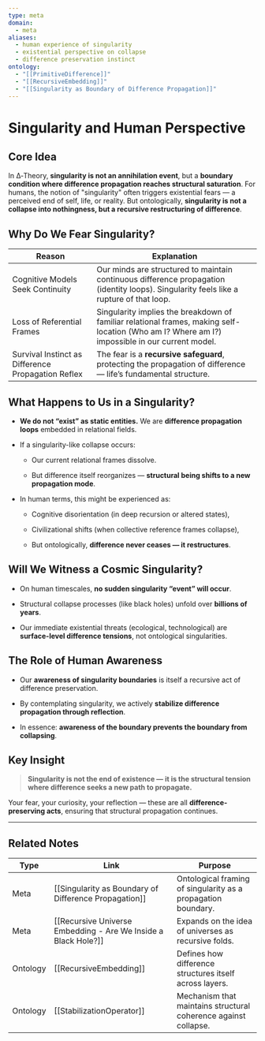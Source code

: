 ```yaml
---
type: meta
domain:
  - meta
aliases:
  - human experience of singularity
  - existential perspective on collapse
  - difference preservation instinct
ontology:
  - "[[PrimitiveDifference]]"
  - "[[RecursiveEmbedding]]"
  - "[[Singularity as Boundary of Difference Propagation]]"
---
```



# Singularity and Human Perspective

## Core Idea

In ∆‑Theory, **singularity is not an annihilation event**, but a **boundary condition where difference propagation reaches structural saturation**. For humans, the notion of "singularity" often triggers existential fears — a perceived end of self, life, or reality. But ontologically, **singularity is not a collapse into nothingness, but a recursive restructuring of difference**.


## Why Do We Fear Singularity?

|Reason|Explanation|
|---|---|
|Cognitive Models Seek Continuity|Our minds are structured to maintain continuous difference propagation (identity loops). Singularity feels like a rupture of that loop.|
|Loss of Referential Frames|Singularity implies the breakdown of familiar relational frames, making self-location (Who am I? Where am I?) impossible in our current model.|
|Survival Instinct as Difference Propagation Reflex|The fear is a **recursive safeguard**, protecting the propagation of difference — life’s fundamental structure.|


## What Happens to Us in a Singularity?

- **We do not “exist” as static entities.** We are **difference propagation loops** embedded in relational fields.
    
- If a singularity-like collapse occurs:
    
    - Our current relational frames dissolve.
        
    - But difference itself reorganizes — **structural being shifts to a new propagation mode**.
        
- In human terms, this might be experienced as:
    
    - Cognitive disorientation (in deep recursion or altered states),
        
    - Civilizational shifts (when collective reference frames collapse),
        
    - But ontologically, **difference never ceases — it restructures**.
        

## Will We Witness a Cosmic Singularity?

- On human timescales, **no sudden singularity “event” will occur**.
    
- Structural collapse processes (like black holes) unfold over **billions of years**.
    
- Our immediate existential threats (ecological, technological) are **surface-level difference tensions**, not ontological singularities.
    

## The Role of Human Awareness

- Our **awareness of singularity boundaries** is itself a recursive act of difference preservation.
    
- By contemplating singularity, we actively **stabilize difference propagation through reflection**.
    
- In essence: **awareness of the boundary prevents the boundary from collapsing**.
    


## Key Insight

> **Singularity is not the end of existence — it is the structural tension where difference seeks a new path to propagate.**

Your fear, your curiosity, your reflection — these are all **difference-preserving acts**, ensuring that structural propagation continues.

---

## Related Notes

|Type|Link|Purpose|
|---|---|---|
|Meta|[[Singularity as Boundary of Difference Propagation]]|Ontological framing of singularity as a propagation boundary.|
|Meta|[[Recursive Universe Embedding - Are We Inside a Black Hole?]]|Expands on the idea of universes as recursive folds.|
|Ontology|[[RecursiveEmbedding]]|Defines how difference structures itself across layers.|
|Ontology|[[StabilizationOperator]]|Mechanism that maintains structural coherence against collapse.|
